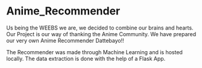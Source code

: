 # Anime_Recommender
Us being the WEEBS we are, we decided to combine our brains and hearts. Our Project is our way of thanking the Anime Community. We have prepared our very own Anime Recommender Dattebayo!! 

The Recommender was made through Machine Learning and is hosted locally. The data extraction is done with the help of a Flask App.
